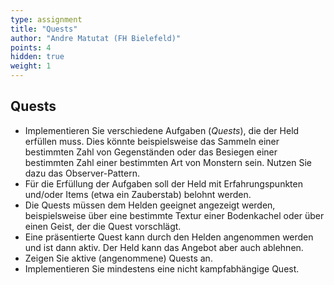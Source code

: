 ```yaml
---
type: assignment
title: "Quests"
author: "Andre Matutat (FH Bielefeld)"
points: 4
hidden: true
weight: 1
---
```


## Quests

-   Implementieren Sie verschiedene Aufgaben (*Quests*), die der Held erfüllen
    muss. Dies könnte beispielsweise das Sammeln einer bestimmten Zahl von
    Gegenständen oder das Besiegen einer bestimmten Zahl einer bestimmten Art
    von Monstern sein. Nutzen Sie dazu das Observer-Pattern.
-   Für die Erfüllung der Aufgaben soll der Held mit Erfahrungspunkten und/oder
    Items (etwa ein Zauberstab) belohnt werden.
-   Die Quests müssen dem Helden geeignet angezeigt werden, beispielsweise über
    eine bestimmte Textur einer Bodenkachel oder über einen Geist, der die Quest
    vorschlägt.
-   Eine präsentierte Quest kann durch den Helden angenommen werden und ist dann
    aktiv. Der Held kann das Angebot aber auch ablehnen.
-   Zeigen Sie aktive (angenommene) Quests an.
-   Implementieren Sie mindestens eine nicht kampfabhängige Quest.
